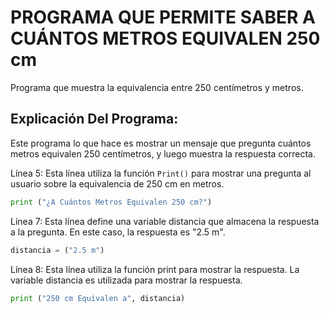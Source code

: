 # PROGRAMA QUE PERMITE SABER A CUÁNTOS METROS EQUIVALEN 250 cm
Programa que muestra la equivalencia entre 250 centímetros y metros.

## Explicación Del Programa:
Este programa lo que hace es mostrar un mensaje que pregunta cuántos metros equivalen 250 centímetros, y luego muestra la respuesta correcta.

Línea 5: Esta línea utiliza la función `Print()` para mostrar una pregunta al usuario sobre la equivalencia de 250 cm en metros.

```python
print ("¿A Cuántos Metros Equivalen 250 cm?")
```

Línea 7: Esta línea define una variable distancia que almacena la respuesta a la pregunta. En este caso, la respuesta es "2.5 m".

```python
distancia = ("2.5 m")
```

Línea 8: Esta línea utiliza la función print para mostrar la respuesta. La variable distancia es utilizada para mostrar la respuesta.

```python
print ("250 cm Equivalen a", distancia)
```

